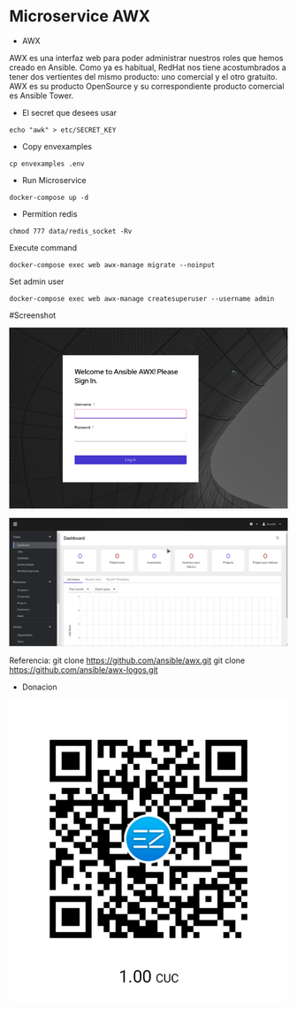 # Microservice AWX

* AWX

AWX es una interfaz web para poder administrar nuestros roles que hemos creado en Ansible. Como ya es habitual, RedHat nos tiene acostumbrados a tener dos vertientes del mismo producto: uno comercial y el otro gratuito. AWX es su producto OpenSource y su correspondiente producto comercial es Ansible Tower.

* El secret que desees usar

```
echo "awk" > etc/SECRET_KEY
```
* Copy envexamples

```
cp envexamples .env
```

* Run  Microservice

```
docker-compose up -d
```

* Permition redis

```
chmod 777 data/redis_socket -Rv
```

Execute command 
```
docker-compose exec web awx-manage migrate --noinput
```

Set admin user

```
docker-compose exec web awx-manage createsuperuser --username admin
```

#Screenshot

![Login](./images/AWK_login.png)

![Dashboard](./images/AWK_dashboard.png)

Referencia:
git clone https://github.com/ansible/awx.git
git clone https://github.com/ansible/awx-logos.git

* Donacion

![Donacion](../.donacion.png)